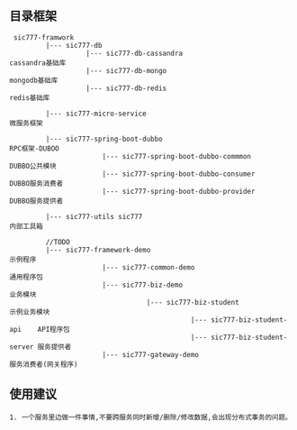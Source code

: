 ## 目录框架

     sic777-framwork
             |--- sic777-db
                       |--- sic777-db-cassandra                                 cassandra基础库
                       |--- sic777-db-mongo                                     mongodb基础库
                       |--- sic777-db-redis                                     redis基础库
                       
             |--- sic777-micro-service                                          微服务框架
             
             |--- sic777-spring-boot-dubbo                                      RPC框架-DUBOO
                           |--- sic777-spring-boot-dubbo-commmon                DUBBO公共模块
                           |--- sic777-spring-boot-dubbo-consumer               DUBBO服务消费者
                           |--- sic777-spring-boot-dubbo-provider               DUBBO服务提供者
                           
             |--- sic777-utils sic777                                           内部工具箱
             
             //TODO
             |--- sic777-framework-demo                                         示例程序
                           |--- sic777-common-demo                              通用程序包
                           |--- sic777-biz-demo                                 业务模块
                                      |--- sic777-biz-student                   示例业务模块
                                                 |--- sic777-biz-student-api    API程序包
                                                 |--- sic777-biz-student-server 服务提供者
                           |--- sic777-gateway-demo                             服务消费者(网关程序)
         
    
## 使用建议

    1. 一个服务里边做一件事情,不要跨服务同时新增/删除/修改数据,会出现分布式事务的问题。